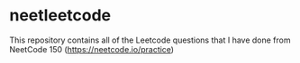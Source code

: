 # neetleetcode
This repository contains all of the Leetcode questions that I have done from NeetCode 150 (https://neetcode.io/practice)
